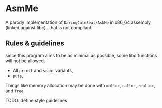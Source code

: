# AsmMe

A parody implementation of `DaringCuteSeal/AskMe` in x86_64 assembly (linked against libc)...that is not compliant.

## Rules & guidelines

since this program aims to be as minimal as possible, some libc functions will not be allowed.

 * All `printf` and `scanf` variants,
 * `puts`,

Things like memory allocation may be done with `malloc`, `calloc`, `realloc`, and `free`.

TODO: define style guidelines
